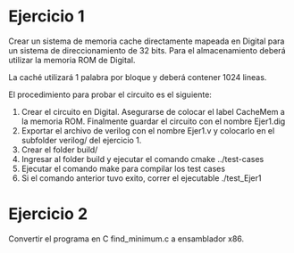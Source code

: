 # Ejercicio 1
Crear un sistema de memoria cache directamente mapeada en Digital
para un sistema de direccionamiento de 32 bits. Para el almacenamiento
deberá utilizar la memoria ROM de Digital.

La caché utilizará 1 palabra por bloque y deberá contener 1024 lineas.

El procedimiento para probar el circuito es el siguiente:
1. Crear el circuito en Digital. Asegurarse de colocar el label CacheMem
   a la memoria ROM. Finalmente guardar el circuito con el nombre Ejer1.dig
2. Exportar el archivo de verilog con el nombre Ejer1.v 
   y colocarlo en el subfolder verilog/ del ejercicio 1.
3. Crear el folder build/
4. Ingresar al folder build y ejecutar el comando cmake ../test-cases
5. Ejecutar el comando make para compilar los test cases
6. Si el comando anterior tuvo exito, correr el ejecutable ./test_Ejer1

# Ejercicio 2
Convertir el programa en C find_minimum.c a ensamblador x86.
